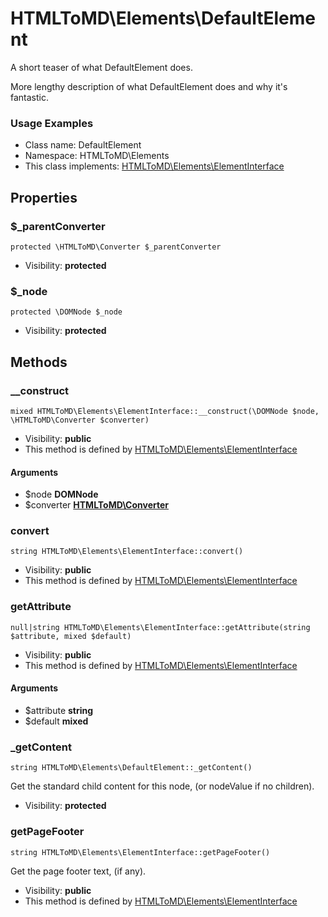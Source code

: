 HTMLToMD\Elements\DefaultElement
===============

A short teaser of what DefaultElement does.

More lengthy description of what DefaultElement does and why it's fantastic.

<h3>Usage Examples</h3>


* Class name: DefaultElement
* Namespace: HTMLToMD\Elements
* This class implements: [HTMLToMD\Elements\ElementInterface](htmltomd_elements_elementinterface.md)




Properties
----------


### $_parentConverter

    protected \HTMLToMD\Converter $_parentConverter





* Visibility: **protected**


### $_node

    protected \DOMNode $_node





* Visibility: **protected**


Methods
-------


### __construct

    mixed HTMLToMD\Elements\ElementInterface::__construct(\DOMNode $node, \HTMLToMD\Converter $converter)





* Visibility: **public**
* This method is defined by [HTMLToMD\Elements\ElementInterface](htmltomd_elements_elementinterface.md)


#### Arguments
* $node **DOMNode**
* $converter **[HTMLToMD\Converter](htmltomd_converter.md)**



### convert

    string HTMLToMD\Elements\ElementInterface::convert()





* Visibility: **public**
* This method is defined by [HTMLToMD\Elements\ElementInterface](htmltomd_elements_elementinterface.md)




### getAttribute

    null|string HTMLToMD\Elements\ElementInterface::getAttribute(string $attribute, mixed $default)





* Visibility: **public**
* This method is defined by [HTMLToMD\Elements\ElementInterface](htmltomd_elements_elementinterface.md)


#### Arguments
* $attribute **string**
* $default **mixed**



### _getContent

    string HTMLToMD\Elements\DefaultElement::_getContent()

Get the standard child content for this node, (or nodeValue if no children).



* Visibility: **protected**




### getPageFooter

    string HTMLToMD\Elements\ElementInterface::getPageFooter()

Get the page footer text, (if any).



* Visibility: **public**
* This method is defined by [HTMLToMD\Elements\ElementInterface](htmltomd_elements_elementinterface.md)



